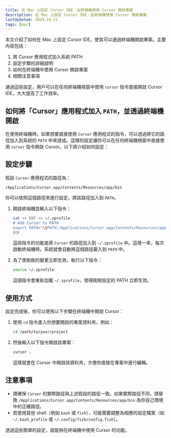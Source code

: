 ```yaml
---
title: 在 Mac 上設定 Cursor IDE：在終端機使用 Cursor 開啟專案
description: 在 Mac 上設定 Cursor IDE：在終端機使用 Cursor 開啟專案
lastUpdated: 2024-10-21
tags: [mac]
---
```


本文介紹了如何在 Mac 上設定 Cursor IDE，使其可以通過終端機開啟專案。主要內容包括：

1. 將 Cursor 應用程式加入系統 PATH
2. 設定步驟的詳細說明
3. 如何在終端機中使用 Cursor 開啟專案
4. 相關注意事項

通過這些設定，用戶可以在任何終端機視窗中使用 `cursor` 指令直接開啟 Cursor IDE，大大提高了工作效率。
## 如何將「Cursor」應用程式加入 `PATH`，並透過終端機開啟

在使用終端機時，如果想要直接使用 `Cursor` 應用程式的指令，可以透過將它的路徑加入到系統的 `PATH` 中來達成。這樣的設定讓你可以在任何終端機視窗中直接使用 `cursor` 指令開啟 Cursor。以下將介紹如何設定：

## 設定步驟


假設 `Cursor` 應用程式的路徑為：
```
/Applications/Cursor.app/Contents/Resources/app/bin
```

你可以依照這個路徑來進行設定，將該路徑加入到 `PATH`。


1. 開啟終端機並輸入以下指令：

   ```bash
   cat << EOF >> ~/.zprofile
   # Add Cursor to PATH
   export PATH="\$PATH:/Applications/Cursor.app/Contents/Resources/app/bin"
   EOF
   ```

   這段指令的功能是將 `Cursor` 的路徑加入到 `~/.zprofile` 中。這樣一來，每次啟動終端機時，系統就會自動將這個路徑載入到 `PATH` 中。

2. 為了使剛剛的變更立即生效，執行以下指令：

   ```bash
   source ~/.zprofile
   ```

   這個指令會重新加載 `~/.zprofile`，使得剛剛設定的 PATH 立即生效。

## 使用方式

設定完成後，你可以使用以下步驟在終端機中開啟 Cursor：

1. 使用 `cd` 指令進入你想要開啟的專案資料夾，例如：

   ```bash
   cd /path/to/your/project
   ```

2. 然後輸入以下指令開啟該專案：

   ```bash
   cursor .
   ```

   這樣就會在 Cursor 中開啟該資料夾，方便你直接在專案中進行編輯。

## 注意事項

- 請確保 `Cursor` 的實際路徑與上述假設的路徑一致。如果實際路徑不同，請替換 `/Applications/Cursor.app/Contents/Resources/app/bin` 為你自己環境中的正確路徑。
- 若使用其他 shell（例如 `bash` 或 `fish`），可能需要調整為相應的設定檔案（如 `~/.bash_profile` 或 `~/.config/fish/config.fish`）。

透過這些簡單的設定，就能夠在終端機中使用 Cursor 的功能。
